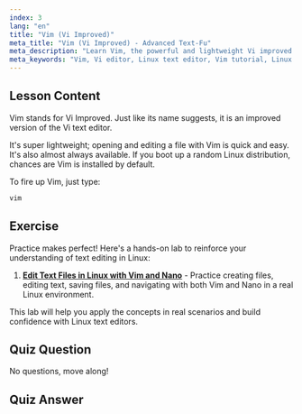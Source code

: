```yaml
---
index: 3
lang: "en"
title: "Vim (Vi Improved)"
meta_title: "Vim (Vi Improved) - Advanced Text-Fu"
meta_description: "Learn Vim, the powerful and lightweight Vi improved text editor for Linux. Understand basic usage and why Vim is essential for Linux users."
meta_keywords: "Vim, Vi editor, Linux text editor, Vim tutorial, Linux commands, beginner Linux, Vim guide"
---
```


## Lesson Content

Vim stands for Vi Improved. Just like its name suggests, it is an improved version of the Vi text editor.

It's super lightweight; opening and editing a file with Vim is quick and easy. It's also almost always available. If you boot up a random Linux distribution, chances are Vim is installed by default.

To fire up Vim, just type:

```bash
vim
```

## Exercise

Practice makes perfect! Here's a hands-on lab to reinforce your understanding of text editing in Linux:

1. **[Edit Text Files in Linux with Vim and Nano](https://labex.io/labs/comptia-edit-text-files-in-linux-with-vim-and-nano-591076)** - Practice creating files, editing text, saving files, and navigating with both Vim and Nano in a real Linux environment.

This lab will help you apply the concepts in real scenarios and build confidence with Linux text editors.

## Quiz Question

No questions, move along!

## Quiz Answer
